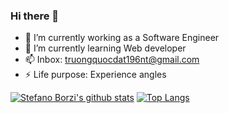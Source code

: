 ### Hi there 👋

- 🔭 I’m currently working as a Software Engineer
- 🌱 I’m currently learning Web developer
- 📫 Inbox: truongquocdat196nt@gmail.com
- ⚡ Life purpose: Experience angles

[![Stefano Borzi's github stats](https://github-readme-stats.vercel.app/api?username=dat-truong196nt&show_icons=true&theme=tokyonight&hide_title=true)](https://github.com/dat-truong196nt)
[![Top Langs](https://github-readme-stats.vercel.app/api/top-langs/?username=dat-truong196nt&layout=compact&theme=material-palenight&hide_title=true)](https://github.com/anuraghazra/github-readme-stats)
